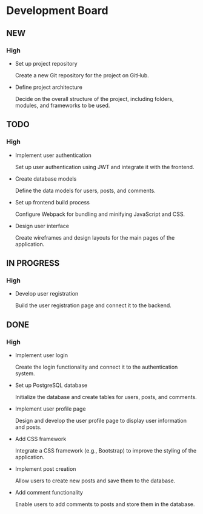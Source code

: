 # Development Board

## NEW

### High

- Set up project repository

    Create a new Git repository for the project on GitHub.

- Define project architecture

    Decide on the overall structure of the project, including folders, modules, and frameworks to be used.


## TODO

### High

- Implement user authentication

    Set up user authentication using JWT and integrate it with the frontend.

- Create database models

    Define the data models for users, posts, and comments.

- Set up frontend build process

    Configure Webpack for bundling and minifying JavaScript and CSS.

- Design user interface

    Create wireframes and design layouts for the main pages of the application.


## IN PROGRESS

### High

- Develop user registration

    Build the user registration page and connect it to the backend.


## DONE

### High

- Implement user login

    Create the login functionality and connect it to the authentication system.

- Set up PostgreSQL database

    Initialize the database and create tables for users, posts, and comments.

- Implement user profile page

    Design and develop the user profile page to display user information and posts.

- Add CSS framework

    Integrate a CSS framework (e.g., Bootstrap) to improve the styling of the application.

- Implement post creation

    Allow users to create new posts and save them to the database.

- Add comment functionality

    Enable users to add comments to posts and store them in the database.


